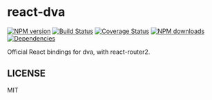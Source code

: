 # react-dva

[![NPM version](https://img.shields.io/npm/v/react-dva.svg?style=flat)](https://npmjs.org/package/react-dva)
[![Build Status](https://img.shields.io/travis/dvajs/react-dva.svg?style=flat)](https://travis-ci.org/dvajs/react-dva)
[![Coverage Status](https://img.shields.io/coveralls/dvajs/react-dva.svg?style=flat)](https://coveralls.io/r/dvajs/react-dva)
[![NPM downloads](http://img.shields.io/npm/dm/react-dva.svg?style=flat)](https://npmjs.org/package/react-dva)
[![Dependencies](https://david-dm.org/dvajs/react-dva/status.svg)](https://david-dm.org/dvajs/react-dva)

Official React bindings for dva, with react-router2.

## LICENSE

MIT
